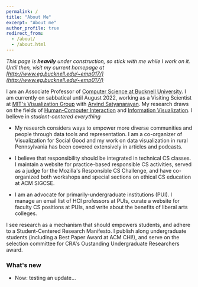 ```yaml
---
permalink: /
title: "About Me"
excerpt: "About me"
author_profile: true
redirect_from: 
  - /about/
  - /about.html
---
```


_This page is **heavily** under construction, so stick with me while I work on it. Until then, visit my current homepage at [http://www.eg.bucknell.edu/~emp017/](http://www.eg.bucknell.edu/~emp017/)_

I am an Associate Professor of [Computer Science at Bucknell University](https://www.bucknell.edu/academics/college-engineering/majors-departments/computer-science). I am currently on sabbatical until August 2022, working as a Visiting Scientist at [MIT's Visualization Group](http://vis.csail.mit.edu/) with [Arvind Satyanarayan](https://arvindsatya.com/). My research draws on the fields of [Human-Computer Interaction](https://www.interaction-design.org/literature/book/the-encyclopedia-of-human-computer-interaction-2nd-ed/human-computer-interaction-brief-intro) and [Information Visualization](https://www.interaction-design.org/literature/topics/information-visualization). I believe in _student-centered everything_

- My research considers ways to empower more diverse communities and people through data tools and representation. I am a co-organizer of Visualization for Social Good and my work on data visualization in rural Pennsylvania has been covered extensively in articles and podcasts.

- I believe that responsibility should be integrated in technical CS classes. I maintain a website for practice-based responsible CS activities, served as a judge for the Mozilla's Responsible CS Challenge, and have co-organized both workshops and special sections on ethical CS education at ACM SIGCSE.

- I am an advocate for primarily-undergraduate institutions (PUI). I manage an email list of HCI professors at PUIs, curate a website for faculty CS positions at PUIs, and write about the benefits of liberal arts colleges.

I see research as a mechanism that should empowers students, and adhere to a Student-Centered Research Manifesto. I publish along undergraduate students (including a Best Paper Award at ACM CHI!), and serve on the selection committee for CRA's Oustanding Undergraduate Researchers award.

### What's new
- Now: testing an update...